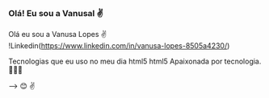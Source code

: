 ### Olá! Eu sou a Vanusal ✌
Olá eu sou a Vanusa Lopes ✌
!Linkedin(https://www.linkedin.com/in/vanusa-lopes-8505a4230/)

Tecnologias que eu uso no meu dia
html5
html5
Apaixonada por tecnologia.👩🏽‍💻



-->
😊
✌
